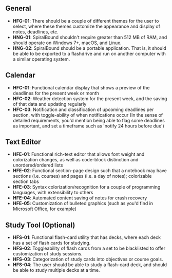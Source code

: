 ## General
- **HFG-01**: There should be a couple of different themes for the user to select, where these themes customize the appearance and display of notes, deadlines, etc.
- **HNG-01**: SpiralBound shouldn't require greater than 512 MB of RAM, and should operate on Windows 7+, macOS, and Linux.
- **HNG-02**: SpiralBound should be a portable application. That is, it should be able to be exported to a flashdrive and run on another computer with a similar operating system.

## Calendar
- **HFC-01**: Functional calendar display that shows a preview of the deadlines for the present week or month
- **HFC-02**: Weather detection system for the present week, and the saving of that data and updating regularly
- **HFC-03**: Notification and classification of upcoming deadlines per section, with toggle-ability of when notifications occur (In the sense of detailed requirements, you'd mention being able to flag some deadlines as important, and set a timeframe such as 'notify 24 hours before due')

## Text Editor
- **HFE-01**: Functional rich-text editor that allows font weight and colorization changes, as well as code-block distinction and unordered/ordered lists
- **HFE-02**: Functional section-page design such that a notebook may have sections (i.e. courses) and pages (i.e. a day of notes); colorizable section tabs
- **HFE-03**: Syntax colorization/recognition for a couple of programming languages, with extensibility to others
- **HFE-04**: Automated content saving of notes for crash recovery
- **HFE-05**: Customization of bulleted graphics (such as you'd find in Microsoft Office, for example)

## Study Tool (Optional)
- **HFS-01**: Functional flash-card utility that has decks, where each deck has a set of flash cards for studying.
- **HFS-02**: Toggleability of flash cards from a set to be blacklisted to offer customization of study sessions.
- **HFS-03**: Categorization of study cards into objectives or course goals.
- **HFS-04**: The user should be able to study a flash-card deck, and should be able to study multiple decks at a time.